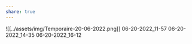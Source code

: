 ```yaml
---
share: true
---
```


![[../assets/img/Temporaire-20-06-2022.png]]
06-20-2022_11-57
06-20-2022_14-35
06-20-2022_16-12